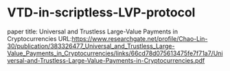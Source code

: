 # VTD-in-scriptless-LVP-protocol
paper title: Universal and Trustless Large-Value Payments in Cryptocurrencies
URL:https://www.researchgate.net/profile/Chao-Lin-30/publication/383326477_Universal_and_Trustless_Large-Value_Payments_in_Cryptocurrencies/links/66cd78d075613475fe7f71a7/Universal-and-Trustless-Large-Value-Payments-in-Cryptocurrencies.pdf
